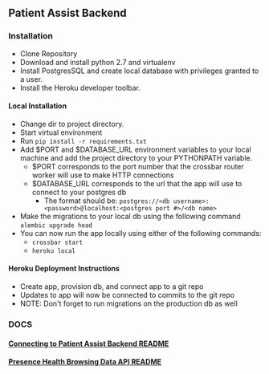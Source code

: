 ## Patient Assist Backend

### Installation
- Clone Repository
- Download and install python 2.7 and virtualenv
- Install PostgresSQL and create local database with privileges granted to a user.
- Install the Heroku developer toolbar.

#### Local Installation
- Change dir to project directory.
- Start virtual environment
- Run ```pip install -r requirements.txt```
- Add $PORT and $DATABASE_URL environment variables to your local machine and add the project directory to your PYTHONPATH variable.
    - $PORT corresponds to the port number that the crossbar router worker will use to make HTTP connections
    - $DATABASE_URL corresponds to the url that the app will use to connect to your postgres db
        - The format should be: ```postgres://<db username>:<password>@localhost:<postgres port #>/<db name>```
- Make the migrations to your local db using the following command ```alembic upgrade head```
- You can now run the app locally using either of the following commands:
    - ```crossbar start```
    - ```heroku local```
    
#### Heroku Deployment Instructions
- Create app, provision db, and connect app to a git repo
- Updates to app will now be connected to commits to the git repo
- NOTE: Don't forget to run migrations on the production db as well

### DOCS

#### [Connecting to Patient Assist Backend README](documentation/connecting_to_backend.md)

#### [Presence Health Browsing Data API README](documentation/presence_health/browsing_data_API.md)